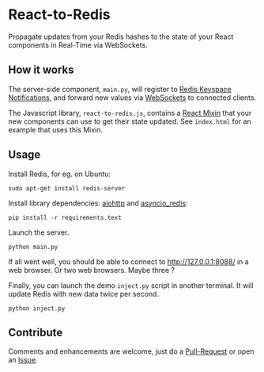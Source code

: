 # React-to-Redis
Propagate updates from your Redis hashes to the state of your React components
in Real-Time via WebSockets.

## How it works

The server-side component, `main.py`, will register to
[Redis Keyspace Notifications](http://redis.io/topics/notifications), and
forward new values via
[WebSockets](https://developer.mozilla.org/en-US/docs/Web/API/WebSockets_API)
to connected clients.

The Javascript library, `react-to-redis.js`, contains a
[React Mixin](https://facebook.github.io/react/docs/reusable-components.html#mixins)
that your new components can use to get their state updated. See `index.html`
for an example that uses this Mixin.

## Usage

Install Redis, for eg. on Ubuntu:
```
sudo apt-get install redis-server
```

Install library dependencies: [aiohttp]() and [asyncio_redis]():
```
pip install -r requirements.text
```

Launch the server.
```
python main.py
```

If all went well, you should be able to connect to http://127.0.0.1:8088/ in
a web browser. Or two web browsers. Maybe three ?

Finally, you can launch the demo `inject.py` script in another terminal. It
will update Redis with new data twice per second.
```
python inject.py
```

## Contribute

Comments and enhancements are welcome, just do a
[Pull-Request](https://github.com/hoh/React-to-Redis/pulls) or open an
[Issue](https://github.com/hoh/React-to-Redis/issues).
